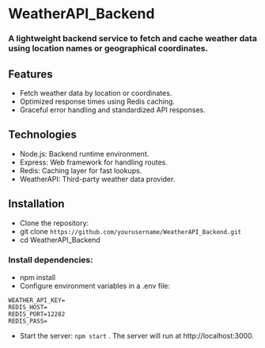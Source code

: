 # WeatherAPI_Backend
### A lightweight backend service to fetch and cache weather data using location names or geographical coordinates.

## Features
- Fetch weather data by location or coordinates.
- Optimized response times using Redis caching.
- Graceful error handling and standardized API responses.

## Technologies
- Node.js: Backend runtime environment.
- Express: Web framework for handling routes.
- Redis: Caching layer for fast lookups.
- WeatherAPI: Third-party weather data provider.

## Installation

- Clone the repository:
- git clone `https://github.com/yourusername/WeatherAPI_Backend.git`
- cd WeatherAPI_Backend
### Install dependencies:
- npm install
- Configure environment variables in a .env file:
```
WEATHER_API_KEY=
REDIS_HOST=
REDIS_PORT=12282
REDIS_PASS=
```
- Start the server: `npm start` . The server will run at http://localhost:3000.